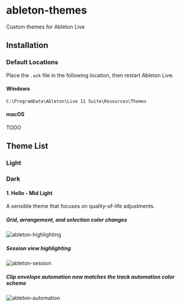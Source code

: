 # ableton-themes
Custom themes for Ableton Live

## Installation

### Default Locations

Place the `.ask` file in the following location, then restart Ableton Live.

#### Windows

`C:\ProgramData\Ableton\Live 11 Suite\Resources\Themes`

#### macOS

TODO

## Theme List

### Light

### Dark

#### 1. Hello - Mid Light

A sensible theme that focuses on quality-of-life adjustments. 

##### Grid, arrangement, and selection color changes 

![ableton-highlighting](https://user-images.githubusercontent.com/2431707/142790979-7d547d91-90c4-4e62-9d43-c83fcd2ea07a.gif)

##### Session view highlighting
![ableton-session](https://user-images.githubusercontent.com/2431707/142791347-14589b6d-8ac5-45d4-a3d9-5dc8f0850996.gif)


##### Clip envelope automation now matches the track automation color scheme

![ableton-automation](https://user-images.githubusercontent.com/2431707/142790887-a061a9e6-e836-42af-8a72-e3a8e824365f.gif)

